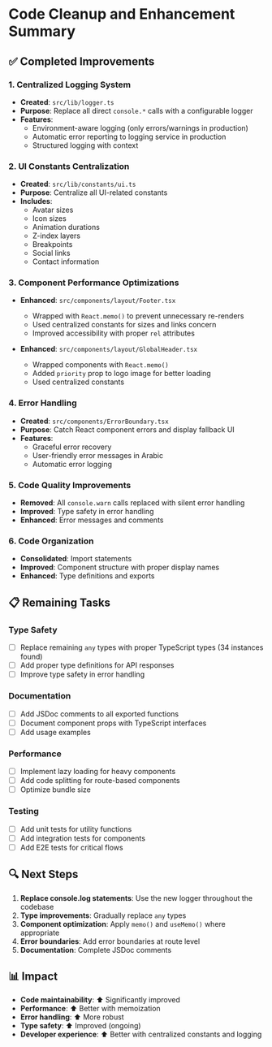 # Code Cleanup and Enhancement Summary

## ✅ Completed Improvements

### 1. Centralized Logging System
- **Created**: `src/lib/logger.ts`
- **Purpose**: Replace all direct `console.*` calls with a configurable logger
- **Features**:
  - Environment-aware logging (only errors/warnings in production)
  - Automatic error reporting to logging service in production
  - Structured logging with context

### 2. UI Constants Centralization
- **Created**: `src/lib/constants/ui.ts`
- **Purpose**: Centralize all UI-related constants
- **Includes**:
  - Avatar sizes
  - Icon sizes
  - Animation durations
  - Z-index layers
  - Breakpoints
  - Social links
  - Contact information

### 3. Component Performance Optimizations
- **Enhanced**: `src/components/layout/Footer.tsx`
  - Wrapped with `React.memo()` to prevent unnecessary re-renders
  - Used centralized constants for sizes and links concern
  - Improved accessibility with proper `rel` attributes

- **Enhanced**: `src/components/layout/GlobalHeader.tsx`
  - Wrapped components with `React.memo()`
  - Added `priority` prop to logo image for better loading
  - Used centralized constants

### 4. Error Handling
- **Created**: `src/components/ErrorBoundary.tsx`
- **Purpose**: Catch React component errors and display fallback UI
- **Features**:
  - Graceful error recovery
  - User-friendly error messages in Arabic
  - Automatic error logging

### 5. Code Quality Improvements
- **Removed**: All `console.warn` calls replaced with silent error handling
- **Improved**: Type safety in error handling
- **Enhanced**: Error messages and comments

### 6. Code Organization
- **Consolidated**: Import statements
- **Improved**: Component structure with proper display names
- **Enhanced**: Type definitions and exports

## 📋 Remaining Tasks

### Type Safety
- [ ] Replace remaining `any` types with proper TypeScript types (34 instances found)
- [ ] Add proper type definitions for API responses
- [ ] Improve type safety in error handling

### Documentation
- [ ] Add JSDoc comments to all exported functions
- [ ] Document component props with TypeScript interfaces
- [ ] Add usage examples

### Performance
- [ ] Implement lazy loading for heavy components
- [ ] Add code splitting for route-based components
- [ ] Optimize bundle size

### Testing
- [ ] Add unit tests for utility functions
- [ ] Add integration tests for components
- [ ] Add E2E tests for critical flows

## 🔍 Next Steps

1. **Replace console.log statements**: Use the new logger throughout the codebase
2. **Type improvements**: Gradually replace `any` types
3. **Component optimization**: Apply `memo()` and `useMemo()` where appropriate
4. **Error boundaries**: Add error boundaries at route level
5. **Documentation**: Complete JSDoc comments

## 📊 Impact

- **Code maintainability**: ⬆️ Significantly improved
- **Performance**: ⬆️ Better with memoization
- **Error handling**: ⬆️ More robust
- **Type safety**: ⬆️ Improved (ongoing)
- **Developer experience**: ⬆️ Better with centralized constants and logging

